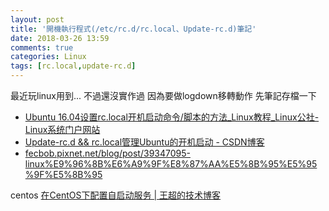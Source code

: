 ```yaml
---
layout: post
title: '開機執行程式(/etc/rc.d/rc.local、Update-rc.d)筆記'
date: 2018-03-26 13:59
comments: true
categories: Linux
tags: [rc.local,update-rc.d]
---
```

最近玩linux用到...
不過還沒實作過
因為要做logdown移轉動作
先筆記存檔一下


* [Ubuntu 16.04设置rc.local开机启动命令/脚本的方法_Linux教程_Linux公社-Linux系统门户网站](https://www.linuxidc.com/Linux/2017-09/147166.htm)
* [Update-rc.d && rc.local管理Ubuntu的开机启动 - CSDN博客](https://blog.csdn.net/wzy_1988/article/details/8476901)
* [fecbob.pixnet.net/blog/post/39347095-linux%E9%96%8B%E6%A9%9F%E8%87%AA%E5%8B%95%E5%95%9F%E5%8B%95](http://fecbob.pixnet.net/blog/post/39347095-linux%E9%96%8B%E6%A9%9F%E8%87%AA%E5%8B%95%E5%95%9F%E5%8B%95)

centos
[在CentOS下配置自启动服务 | 王超的技术博客](http://imchao.wang/2014/02/21/make-your-service-autostart-on-linux/)